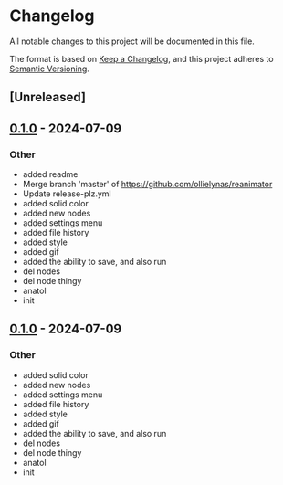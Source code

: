 # Changelog
All notable changes to this project will be documented in this file.

The format is based on [Keep a Changelog](https://keepachangelog.com/en/1.0.0/),
and this project adheres to [Semantic Versioning](https://semver.org/spec/v2.0.0.html).

## [Unreleased]

## [0.1.0](https://github.com/ollielynas/reanimator/releases/tag/v0.1.0) - 2024-07-09

### Other
- added readme
- Merge branch 'master' of https://github.com/ollielynas/reanimator
- Update release-plz.yml
- added solid color
- added new nodes
- added settings menu
- added file history
- added style
- added gif
- added the ability to save, and also run
- del nodes
- del node thingy
- anatol
- init

## [0.1.0](https://github.com/ollielynas/reanimator/releases/tag/v0.1.0) - 2024-07-09

### Other
- added solid color
- added new nodes
- added settings menu
- added file history
- added style
- added gif
- added the ability to save, and also run
- del nodes
- del node thingy
- anatol
- init
